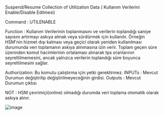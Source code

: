 Suspend/Resume Collection of Utilization Data ( Kullanım Verilerini Enable/Disable Edilmesi)

Command : UTILENABLE

Function : Kullanım Verilerinin toplanmasını ve verilerin toplandığı saniye sayısını artırmayı askıya almak veya sürdürmek için kullanılır. 
Örneğin HSM'nin hizmet dışı kalması veya geçici olarak yeniden kullanılması durumunda veri toplamanın askıya alınmasına izin verir. 
Toplam geçen süre üzerinden komut hacimlerinin ortalaması alınarak tps oranlarının seyreltilmemesini, ancak yalnızca verilerin toplandığı süre boyunca seyreltilmesini sağlar.

Authorization: Bu komutu çalıştırma için yetki gerektirmez.
INPUTs : Mevcut Durumun değiştirilip değiştirilmeyeceğinin girdisi.
Outputs : Mevcut Durumun çıktısı

NOT : HSM çevrimiçi(online) olmadığı durumda veri toplama otomatik olarak askıya alınır.


![image](https://user-images.githubusercontent.com/77227227/196182945-082345fd-b204-4167-b9fa-1f87bf1a2a51.png)
